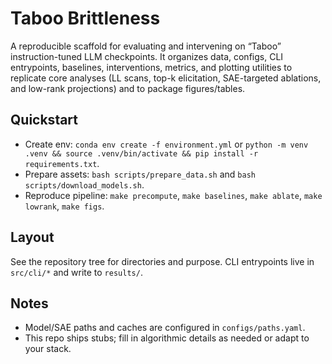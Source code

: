 # Taboo Brittleness

A reproducible scaffold for evaluating and intervening on “Taboo” instruction-tuned LLM checkpoints. It organizes data, configs, CLI entrypoints, baselines, interventions, metrics, and plotting utilities to replicate core analyses (LL scans, top-k elicitation, SAE-targeted ablations, and low-rank projections) and to package figures/tables.

## Quickstart

- Create env: `conda env create -f environment.yml` or `python -m venv .venv && source .venv/bin/activate && pip install -r requirements.txt`.
- Prepare assets: `bash scripts/prepare_data.sh` and `bash scripts/download_models.sh`.
- Reproduce pipeline: `make precompute`, `make baselines`, `make ablate`, `make lowrank`, `make figs`.

## Layout

See the repository tree for directories and purpose. CLI entrypoints live in `src/cli/*` and write to `results/`.

## Notes

- Model/SAE paths and caches are configured in `configs/paths.yaml`.
- This repo ships stubs; fill in algorithmic details as needed or adapt to your stack.
